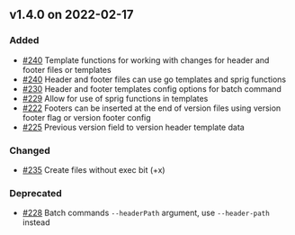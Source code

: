## v1.4.0 on 2022-02-17
### Added
* [#240](https://github.com/miniscruff/changie/issues/240) Template functions for working with changes for header and footer files or templates
* [#240](https://github.com/miniscruff/changie/issues/240) Header and footer files can use go templates and sprig functions
* [#230](https://github.com/miniscruff/changie/issues/230) Header and footer templates config options for batch command
* [#229](https://github.com/miniscruff/changie/issues/229) Allow for use of sprig functions in templates
* [#222](https://github.com/miniscruff/changie/issues/222) Footers can be inserted at the end of version files using version footer flag or version footer config
* [#225](https://github.com/miniscruff/changie/issues/225) Previous version field to version header template data
### Changed
* [#235](https://github.com/miniscruff/changie/issues/235) Create files without exec bit (+x)
### Deprecated
* [#228](https://github.com/miniscruff/changie/issues/228) Batch commands `--headerPath` argument, use `--header-path` instead